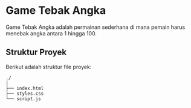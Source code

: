 # Game Tebak Angka

Game Tebak Angka adalah permainan sederhana di mana pemain harus menebak angka antara 1 hingga 100. 

## Struktur Proyek

Berikut adalah struktur file proyek:

```
./
│
├── index.html
├── styles.css
└── script.js
```